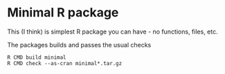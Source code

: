 # Minimal R package

This (I think) is simplest R package you can have - no functions, files, etc. 

The packages builds and passes the usual checks

```
R CMD build minimal
R CMD check --as-cran minimal*.tar.gz
```
